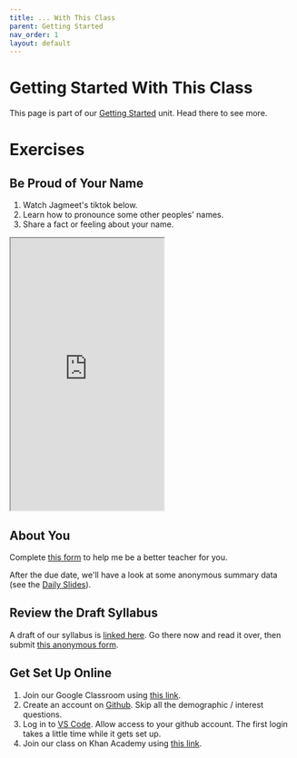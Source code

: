 ```yaml
---
title: ... With This Class
parent: Getting Started
nav_order: 1
layout: default
---
```


# Getting Started With This Class

This page is part of our [Getting Started](../) unit. Head there to see more.

# Exercises

## Be Proud of Your Name

1. Watch Jagmeet's tiktok below.
1. Learn how to pronounce some other peoples' names.
1. Share a fact or feeling about your name.
<iframe src="https://drive.google.com/file/d/1eEUfu9M1AA5rwergVHQXlSTAe3QLseB6/preview" width="270" height="480" allow="autoplay"></iframe>

## About You

Complete [this form](https://docs.google.com/forms/d/e/1FAIpQLScHn0jnRI-LFoaxY4xIqheIUgCwvAxQUGn_B9VBkJcwVwywXA/viewform) to help me be a better teacher for you.

After the due date, we'll have a look at some anonymous summary data (see the [Daily Slides](../#daily-slides)).

## Review the Draft Syllabus

A draft of our syllabus is [linked here](https://docs.google.com/document/d/13gz4-Zm7xoDnXxb6Gx7-lF2RUrbFVSBX8860Ec7cW4M/edit). Go there now and read it over, then submit [this anonymous form](https://docs.google.com/forms/d/e/1FAIpQLScuqoeRf1YEgIPDqxa4ispjyRhSI3w-4PFKHI3g8aBiqtUTrQ/viewform).

## Get Set Up Online

1. Join our Google Classroom using [this link](https://classroom.google.com/c/NzA4MjAxNTg5MTUx?cjc=3nucnyg).
1. Create an account on [Github](https://www.github.com). Skip all the demographic / interest questions.
1. Log in to [VS Code](https://www.cs50.dev). Allow access to your github account. The first login takes a little time while it gets set up.
1. Join our class on Khan Academy using [this link](https://www.khanacademy.org/join/FGWYRWRV).
